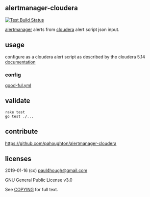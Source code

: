 ## alertmanager-cloudera

[![Test Build Status](https://travis-ci.org/pahoughton/alertmanager-cloudera.png)](https://travis-ci.org/pahoughton/alertmanager-cloudera)

[alertmanager](https://prometheus.io/docs/alerting/alertmanager/)
alerts from
[cloudera](https://www.cloudera.com/documentation/enterprise/5-14-x/topics/cm_ag_alert_script.html#concept_sfx_lkw_yt)
alert script json input.

## usage

configure as a cloudera alert script as described by the cloudera 5.14
[documentation](https://www.cloudera.com/documentation/enterprise/5-14-x/topics/cm_ag_alert_script.html#concept_sfx_lkw_yt)

### config

[good-ful.yml](../master/config/testdata/good-full.yml)

## validate
```
rake test
go test ./...
```
## contribute

https://github.com/pahoughton/alertmanager-cloudera

## licenses

2019-01-16 (cc) <paul4hough@gmail.com>

GNU General Public License v3.0

See [COPYING](../master/COPYING) for full text.
